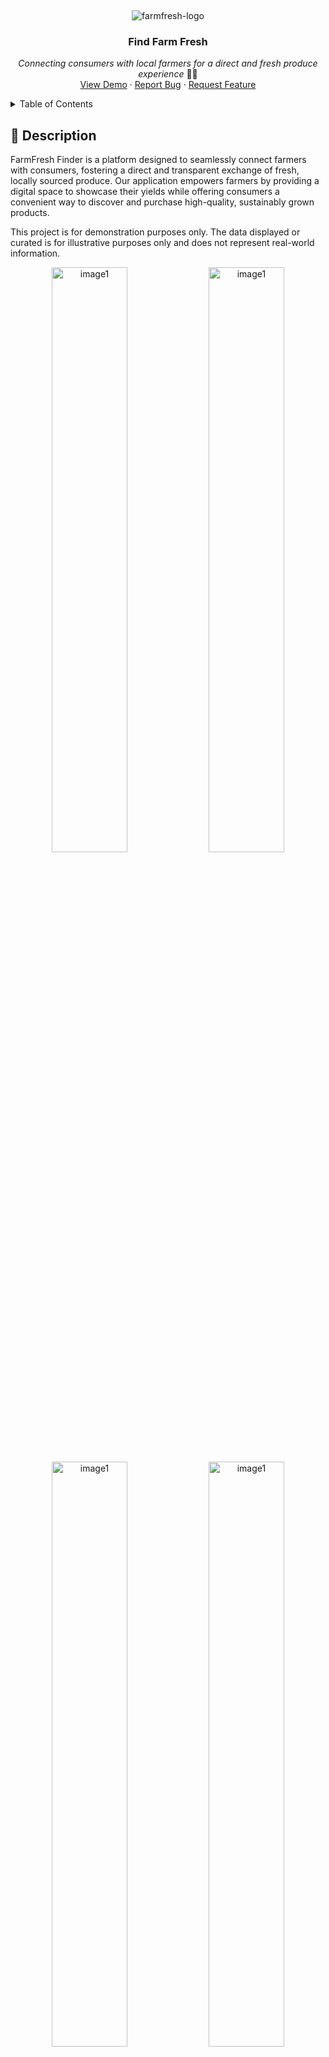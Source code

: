 &nbsp;

<p display="flex" align="center" justify="center">
    <img src="https://github.com/Ktn-mariam/FarmFresh-Finder/assets/113761859/148e7c5a-ad43-480c-bb06-725f77eae9df" alt="farmfresh-logo" />
    <h3 align="center">Find Farm Fresh</h3>
</p>
<p align="center">
    <em>Connecting consumers with local farmers for a direct and fresh produce experience</em> 🧑‍🌾
    <br/>
    <a href="">View Demo</a>
    ·
    <a href="https://github.com/Ktn-mariam/FarmFresh-Finder/issues">Report Bug</a>
    ·
    <a href="https://github.com/Ktn-mariam/FarmFresh-Finder/issues">Request Feature</a>
  </p>

<details>
  <summary>Table of Contents</summary>
  <ol>
    <li>
      <a href="#about-the-project">About The Project</a>
      <ul>
        <li><a href="#built-with">Built With</a></li>
      </ul>
    </li>
    <li>
      <a href="#getting-started">Getting Started</a>
      <ul>
        <li><a href="#prerequisites">Prerequisites</a></li>
        <li><a href="#installation">Installation</a></li>
      </ul>
    </li>
    <li><a href="#usage">Usage</a></li>
    <li><a href="#roadmap">Roadmap</a></li>
    <li><a href="#contributing">Contributing</a></li>
    <li><a href="#license">License</a></li>
    <li><a href="#contact">Contact</a></li>
    <li><a href="#acknowledgments">Acknowledgments</a></li>
  </ol>
</details>


## 🧐 Description


FarmFresh Finder is a platform designed to seamlessly connect farmers with consumers, fostering a direct and transparent exchange of fresh, locally sourced produce. Our application empowers farmers by providing a digital space to showcase their yields while offering consumers a convenient way to discover and purchase high-quality, sustainably grown products.


<p>This project is for demonstration purposes only. The data displayed or curated is for illustrative purposes only and does not represent real-world information.</p>


<div display="flex" align="center">
       <img src="https://github.com/user-attachments/assets/48ec8886-4a44-47cc-916c-ff35af453c82" alt="image1" width="49%"/>
       <img src="https://github.com/user-attachments/assets/ca45ba1b-c05b-4886-8456-144e740b3fe6" alt="image1" width="49%"/>
</div>

<div display="flex" align="center">
       <img src="https://github.com/user-attachments/assets/b53ab44b-35de-4df1-b012-9dc2a55d0d4c" alt="image1" width="49%"/>
       <img src="https://github.com/user-attachments/assets/ea6b53d8-d8f0-4fc3-8a81-76b193e717e3" alt="image1" width="49%"/>
</div>


<div display="flex" align="center">
    <img src="https://github.com/user-attachments/assets/0f109b2f-8fc9-4922-aae4-724240f2da00" alt="image1" width="49%"/>
    <img src="https://github.com/user-attachments/assets/e94bd2aa-55fa-4c2b-af1b-8213653eafa1" alt="image1" width="49%"/>
</div>


<div display="flex" align="center">
    <img src="https://github.com/user-attachments/assets/a899482c-55e0-44e4-9394-047cd530ec99" alt="image1" width="49%"/>
    <img src="https://github.com/user-attachments/assets/6fb27a5e-48ec-494f-bbf4-79bf6277abc1" alt="image2" width="49%"/>
</div>

## 🖥️ Prerequisites

## ⚙️ Installation


## 📚 Envirnoment variables

## ▶️ Run the project

<p align="right"><a href="#readme-top">back to top</a></p>

## 💡 Features

### As a consumer, you can:

- Discover fresh farm produce with doorstep delivery.
- Connect with local farmers, explore profiles, and access contact information.
- Leave and read reviews for transparent, trustworthy relationships.
- Join for free, enjoying an open marketplace for farmers and consumers.

### As a farmer, you can:

- Expand your market, and sell directly to consumers beyond local markets.
- Tailor product offerings, pricing, and promotions for market demands and consumer preferences.
- Collect valuable consumer feedback for continuous improvement in product quality and farming practices.
- Utilize a 30-day sales graph to track daily sales, gaining valuable insights.
- Showcase products online for visibility, even without delivery services.

<p align="right"><a href="#readme-top">back to top</a></p>

## 🤖 Technologies Used
<div display="flex">
<img src="https://img.shields.io/badge/TypeScript-007ACC?style=for-the-badge&logo=typescript&logoColor=white" alt="farmfresh-logo" />
<img src="https://img.shields.io/badge/React-20232A?style=for-the-badge&logo=react&logoColor=61DAFB" alt="farmfresh-logo" />
<img src="https://img.shields.io/badge/React_Router-CA4245?style=for-the-badge&logo=react-router&logoColor=white" alt="farmfresh-logo" />
<img src="https://img.shields.io/badge/Material%20UI-007FFF?style=for-the-badge&logo=mui&logoColor=white" alt="farmfresh-logo" />
<img src="https://img.shields.io/badge/Tailwind_CSS-38B2AC?style=for-the-badge&logo=tailwind-css&logoColor=white" alt="farmfresh-logo" />
<img src="https://img.shields.io/badge/Node%20js-339933?style=for-the-badge&logo=nodedotjs&logoColor=white" alt="farmfresh-logo" />
<img src="https://img.shields.io/badge/Express%20js-000000?style=for-the-badge&logo=express&logoColor=white" alt="farmfresh-logo" />
<img src="https://img.shields.io/badge/MongoDB-4EA94B?style=for-the-badge&logo=mongodb&logoColor=white" alt="farmfresh-logo" />
<img src="https://img.shields.io/badge/Cloudinary-3448C5?style=for-the-badge&logo=Cloudinary&logoColor=white" alt="farmfresh-logo" />
<img src="https://img.shields.io/badge/Vercel-000000?style=for-the-badge&logo=vercel&logoColor=white" alt="farmfresh-logo" />
</div>

## 🛠️ Schema Design 

<p align="right"><a href="#readme-top">back to top</a></p>

## 🚧 API Documentation

### 1. 🛡️ Authentication Routes

| Action |  Route  | Method |
|:-----|:--------:|------:|
| User login for farmers and Consumers   | `api/v1/auth/login` | **POST** |
| Checks if email is already registered    |  `api/v1/auth/userExists/email/:email`  |   **GET** |
| Checks if name is already registered   | `api/v1/auth/userExists/name/:name` |    **GET** |
| Register Farmer   | `api/v1/auth/register/farmer` |    **POST** |
| Register Consumer   | `api/v1/auth/register/consumer` |    **POST** |
| Gets User Profile Information if token is present   | `api/v1/auth` |    **GET** |


### 2. 🧑‍🌾 Farmer Routes

| Action |  Route  | Method |
|:-----|:--------:|------:|
| Gets products of Farmer   | `api/v1/farmers/:farmerID/products` | **GET** |
| Add comment to Farmer    |  `api/v1/farmers/:farmerID/comments`  |   **PATCH** |
| Get Farmer profile information   | `api/v1/farmers/:farmerID` |    **GET** |
| Update Farmer   | `api/v1/farmers/` |    **PATCH** |


### 3. 👨 Consumer Routes

| Action |  Route  | Method |
|:-----|:--------:|------:|
| Gets products in shopping cart of Consumer   | `api/v1/consumers/shoppingCart` | **GET** |
| Adds farmer to following list of Consumer    |  `api/v1/consumers/followFarmer`  |   **PATCH** |
| Removes farmer from following list of Consumer   | `api/v1/consumers/unFollowFarmer` |    **PATCH** |
| Get Consumer profile Information   | `api/v1/consumers/:consumerID` |    **GET** |
| Update Consumer   | `api/v1/consumers` |    **PATCH** |


### 4. 🌾 Product Routes

| Action |  Route  | Method |
|:-----|:--------:|------:|
| Get All Products   | `api/v1/products/` | **GET** |
| Add Product   | `api/v1/products/` | **POST** |
| Get Top Rated Products    |  `api/v1/products/topRatedProducts`  |   **GET** |
| Get Discounted Products    |  `api/v1/products/discountedProducts`  |   **GET** |
| Get Recently added products of Farmer   | `api/v1/products/lastThirtyDayProducts/:farmerID` |    **GET** |
| Get Product Detail   | `api/v1/products/:productID` |    **GET** |
| Delete Product   | `api/v1/products/:productID` |    **DELETE** |
| Update Product   | `api/v1/products/:productID` |    **PATCH** |
| Get Products of Category   | `api/v1/products/category/:parentCategory` |    **GET** |
| Get Product Detail for Order   | `api/v1/products/orderDetail/:productID` |    **GET** |


### 5. 🚚 Order Routes

| Action |  Route  | Method |
|:-----|:--------:|------:|
| Get Orders of User   | `api/v1/orders/` | **GET** |
| Add Order   | `api/v1/orders/` | **POST** |
| Get Orders that need Review    |  `api/v1/orders/reviewOrders`  |   **GET** |
| Get Earning stats of Farmer For Graph    |  `api/v1/orders/getEarningsForLast30Days`  |   **GET** |
| Update Order   | `api/v1/orders/:orderID` |    **PATCH** |
| Delete Order   | `api/v1/orders/:orderID` |    **DELETE** |


### 6. 💬 Comment Routes

| Action |  Route  | Method |
|:-----|:--------:|------:|
| Get Number of Comments for Farmer   | `api/v1/comments/farmer/:farmerID/count` | **GET** |
| Get Comments of Farmer   | `api/v1/comments//farmer/:farmerID` | **GET** |
| Get Number of Comments for Product   | `api/v1/comments/product/:productID/count` | **GET** |
| Get Comments of Product   | `api/v1/comments/product/:productID` | **GET** |

<p align="right"><a href="#readme-top">back to top</a></p>


## 🔗 Deployment


<p align="right"><a href="#readme-top">back to top</a></p>